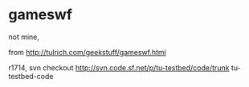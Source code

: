 gameswf
=======

not mine,

from http://tulrich.com/geekstuff/gameswf.html

r1714, svn checkout http://svn.code.sf.net/p/tu-testbed/code/trunk tu-testbed-code
